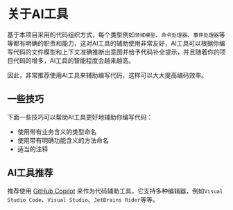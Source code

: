 # 关于AI工具

基于本项目采用的代码组织方式，每个类型例如`领域模型`、`命令处理器`、`事件处理器`等等都有明确的职责和能力，这对AI工具的辅助使用非常友好，AI工具可以根据你编写代码的文件模型和上下文准确推断出意图并给予代码补全提示，并且随着你的项目代码的增多，AI工具的智能程度会越来越高。

因此，非常推荐使用AI工具来辅助编写代码，这样可以大大提高编码效率。

## 一些技巧

下面一些技巧可以帮助AI工具更好地辅助你编写代码：

+ 使用带有业务含义的类型命名
+ 使用带有明确功能含义的方法命名
+ 适当的注释

## AI工具推荐

推荐使用 [GitHub Copilot](https://docs.github.com/en/copilot) 来作为代码辅助工具，它支持多种编辑器，例如`Visual Studio Code`、`Visual Studio`、`JetBrains Rider`等等。